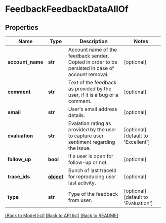 # FeedbackFeedbackDataAllOf

## Properties
Name | Type | Description | Notes
------------ | ------------- | ------------- | -------------
**account_name** | **str** | Account name of the feedback sender. Copied in order to be persisted in case of account removal.   | [optional] 
**comment** | **str** | Text of the feedback as provided by the user, if it is a bug or a comment.   | [optional] 
**email** | **str** | User&#39;s email address details.   | [optional] 
**evaluation** | **str** | Evalation rating as provided by the user to capture user sentiment regarding the issue.   | [optional] [default to 'Excellent']
**follow_up** | **bool** | If a user is open for follow-up or not.   | [optional] 
**trace_ids** | [**object**](.md) | Bunch of last traceId for reproducing user last activity.   | [optional] 
**type** | **str** | Type of the feedback from user.    | [optional] [default to 'Evaluation']

[[Back to Model list]](../README.md#documentation-for-models) [[Back to API list]](../README.md#documentation-for-api-endpoints) [[Back to README]](../README.md)


